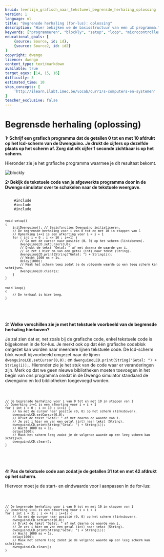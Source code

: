 ```yaml
---
hruid: leerlijn_grafisch_naar_tekstueel_begrensde_herhaling_oplossing
version: 1
language: nl
title: "Begrensde herhaling (for-lus): oplossing"
description: "Hier bekijken we de basisstructuur van een µC programma."
keywords: ["programmeren", "blockly", "setup", "loop", "microcontroller", "µC", "arduino", "dwenguino"]
educational_goals: [
    {source: Source, id: id}, 
    {source: Source2, id: id2}
]
copyright: dwengo
licence: dwengo
content_type: text/markdown
available: true
target_ages: [14, 15, 16]
difficulty: 3
estimated_time: 10
skos_concepts: [
    'http://ilearn.ilabt.imec.be/vocab/curr1/s-computers-en-systemen'
]
teacher_exclusive: false
---
```


# Begrensde herhaling (oplossing)


**1: Schrijf een grafisch programma dat de getallen 0 tot en met 10 afdrukt op het lcd-scherm van de Dwenguino. Je drukt de cijfers op dezelfde plaats op het scherm af. Zorg dat elk cijfer 1 seconde zichtbaar is op het scherm.**

Hieronder zie je het grafische programma waarmee je dit resultaat bekomt.

![blockly](@learning-object/leerlijn_grafisch_naar_tekstueel_begrensde_herhaling_oplossing_blocks/nl/1)

**2: Bekijk de tekstuele code van je afgewerkte programma door in de Dwengo simulator over te schakelen naar de tekstuele weergave.**

<div class="dwengo-content dwengo-code-simulator">
    <pre>
<code class="language-cpp" data-filename="filename.cpp">
    #include <Wire.h>
    #include <Dwenguino.h>
    #include <LiquidCrystal.h>

    void setup()
    {
        initDwenguino(); // Basisfuncties Dwenguino initialiseren.
        // De begrensde herhaling voor i van 0 tot en met 10 in stappen van 1
        // Opmerking i+=1 is een afkorting voor i = i + 1
        for ( int i = 0 ; i <= 10 ; i+=1) {
            // Ga met de cursor naar positie (0, 0) op het scherm (linksboven).
            dwenguinoLCD.setCursor(0,0);    
            // Drukt de tekst "Getal: " af met daarna de waarde van i.
            // Je zet i hier om van een getal (int) naar tekst (String).
            dwenguinoLCD.print(String("Getal: ") + String(i));
            // Wacht 1000 ms = 1s.
            delay(1000);
            // Maak het scherm leeg zodat je de volgende waarde op een leeg scherm kan schrijven.
            dwenguinoLCD.clear();
        }
    }


    void loop()
    {
        // De herhaal is hier leeg.
    }

</code>
    </pre>
</div>

**3: Welke verschillen zie je met het tekstuele voorbeeld van de begrensde herhaling hierboven?**

Je zal zien dat er, net zoals bij de grafische code, enkel tekstuele code is bijgekomen in de for-lus. Je merkt ook op dat één grafische codeblok omgezet kan worden naar meerdere lijnen tekstuele code. De lcd-scherm blok wordt bijvoorbeeld omgezet naar de lijnen <code class="language-cpp">dwenguinoLCD.setCursor(0,0);</code> en <code class="language-cpp">dwenguinoLCD.print(String("Getal: ") + String(i));</code>. Hieronder zie je het stuk van de code waar er veranderingen zijn. Merk op dat we geen nieuwe bibliotheken moeten toevoegen in het begin van ons programma omdat in de Dwengo simulator standaard de dwenguino en lcd bibliotheken toegevoegd worden.

<div class="dwengo-content dwengo-code-simulator">
    <pre>
<code class="language-cpp" data-filename="filename.cpp">

    // De begrensde herhaling voor i van 0 tot en met 10 in stappen van 1
    // Opmerking i+=1 is een afkorting voor i = i + 1
    for ( int i = 0 ; i <= 10 ; i+=1) {
        // Ga met de cursor naar positie (0, 0) op het scherm (linksboven).
        dwenguinoLCD.setCursor(0,0);    
        // Drukt de tekst "Getal: " af met daarna de waarde van i.
        // Je zet i hier om van een getal (int) naar tekst (String).
        dwenguinoLCD.print(String("Getal: ") + String(i));
        // Wacht 1000 ms = 1s.
        delay(1000);
        // Maak het scherm leeg zodat je de volgende waarde op een leeg scherm kan schrijven.
        dwenguinoLCD.clear();
    }

</code>
    </pre>
</div>

**4: Pas de tekstuele code aan zodat je de getallen 31 tot en met 42 afdrukt op het scherm.**

Hiervoor moet je de start- en eindwaarde voor i aanpassen in de for-lus:

<div class="dwengo-content dwengo-code-simulator">
    <pre>
<code class="language-cpp" data-filename="filename.cpp">

    // De begrensde herhaling voor i van 0 tot en met 10 in stappen van 1
    // Opmerking i+=1 is een afkorting voor i = i + 1
    for ( int i = 31 ; i <= 42 ; i+=1) {
        // Ga met de cursor naar positie (0, 0) op het scherm (linksboven).
        dwenguinoLCD.setCursor(0,0);    
        // Drukt de tekst "Getal: " af met daarna de waarde van i.
        // Je zet i hier om van een getal (int) naar tekst (String).
        dwenguinoLCD.print(String("Getal: ") + String(i));
        // Wacht 1000 ms = 1s.
        delay(1000);
        // Maak het scherm leeg zodat je de volgende waarde op een leeg scherm kan schrijven.
        dwenguinoLCD.clear();
    }

</code>
    </pre>
</div>